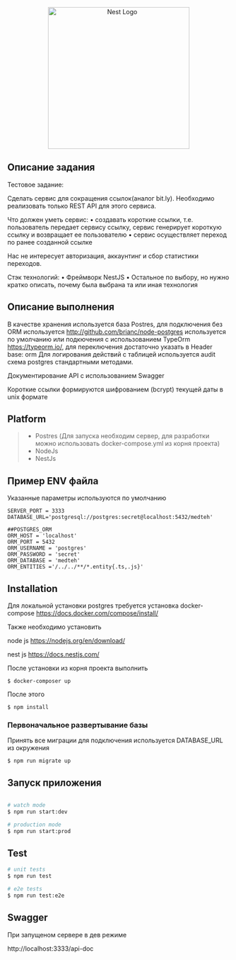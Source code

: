 <p align="center">
  <a href="http://nestjs.com/" target="blank"><img src="https://nestjs.com/img/logo_text.svg" width="320" alt="Nest Logo" /></a>
</p>

## Описание задания

Тестовое задание:

Сделать сервис для сокращения ссылок(аналог bit.ly). Необходимо реализовать только REST API для этого сервиса.

Что должен уметь сервис:
• создавать короткие ссылки, т.е. пользователь передает сервису ссылку, сервис генерирует короткую ссылку и возвращает ее пользователю
• сервис осуществляет переход по ранее созданной ссылке

Нас не интересует авторизация, аккаунтинг и сбор статистики переходов.

Стэк технологий:
• Фреймворк NestJS
• Остальное по выбору, но нужно кратко описать,
почему была выбрана та или иная технология

## Описание выполнения

В качестве хранения используется база Postres, 
   для подключения без ORM используется http://github.com/brianc/node-postgres используется по умолчанию
или подкючения с использованием TypeOrm https://typeorm.io/, 
для переключения достаточно указать в Header base: orm
Для логирования действий с таблицей используется audit схема postgres 
стандартными методами. 

Документирование API c использованием Swagger

Короткие ссылки формируются шифрованием (bcrypt) текущей даты в unix формате


## Platform
>* Postres (Для запуска необходим сервер, для разработки можно использовать 
   > docker-compose.yml из корня проекта)
>* NodeJs
>* NestJs

## Пример ENV файла
Указанные параметры используются по умолчанию

````dotenv
SERVER_PORT = 3333 
DATABASE_URL='postgresql://postgres:secret@localhost:5432/medteh'

##POSTGRES_ORM
ORM_HOST = 'localhost'
ORM_PORT = 5432
ORM_USERNAME = 'postgres'
ORM_PASSWORD = 'secret'
ORM_DATABASE = 'medteh'
ORM_ENTITIES ='/../../**/*.entity{.ts,.js}'
````

## Installation
Для локальной установки postgres требуется
установка 
docker-compose https://docs.docker.com/compose/install/

Также необходимо установить

node js https://nodejs.org/en/download/

nest js https://docs.nestjs.com/

После установки из корня проекта выполнить 
``` shell script
$ docker-composer up 
```
После этого 

``` shell script
$ npm install
```

### Первоначальное развертывание базы

Принять все миграции
для подключения используется DATABASE_URL из окружения

````shell script
$ npm run migrate up 
````

## Запуск приложения

```bash

# watch mode
$ npm run start:dev

# production mode
$ npm run start:prod
```

## Test

```bash
# unit tests
$ npm run test

# e2e tests
$ npm run test:e2e
```

## Swagger 
При запущеном сервере в дев режиме

http://localhost:3333/api-doc
